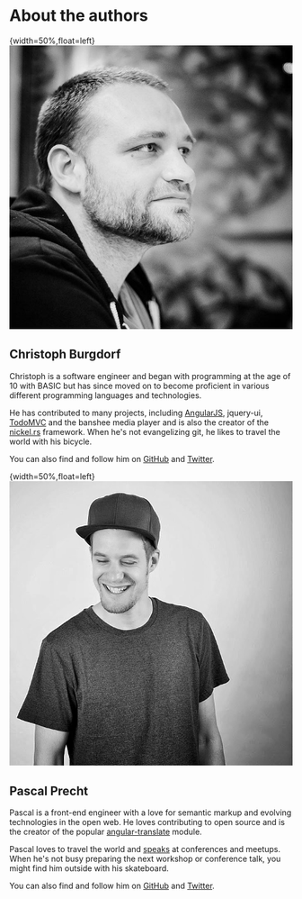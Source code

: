 # About the authors

{width=50%,float=left}
![](images/author_christoph.jpg)

## Christoph Burgdorf

Christoph is a software engineer and began with programming at the age of 10 with BASIC but has since moved on to become proficient in various different programming languages and technologies.

He has contributed to many projects, including [AngularJS](http://angularjs.org), jquery-ui, [TodoMVC](http://todomvc.com) and the banshee media player and is also the creator of the [nickel.rs](http://nickel.rs) framework. When he's not evangelizing git, he likes to travel the world with his bicycle.

You can also find and follow him on [GitHub](http://github.com/cburgdorf) and [Twitter](http://twitter.com/cburgdorf).

{width=50%,float=left}
![](images/author_pascal.jpg)

## Pascal Precht

Pascal is a front-end engineer with a love for semantic markup and evolving technologies in the open web. He loves contributing to open source and is the creator of the popular [angular-translate](http://angular-translate.github.io) module.

Pascal loves to travel the world and [speaks](http://pascalprecht.github.io/talks/) at conferences and meetups. When he's not busy preparing the next workshop or conference talk, you might find him outside with his skateboard.

You can also find and follow him on [GitHub](http://github.com/PascalPrecht) and [Twitter](http://twitter.com/PascalPrecht).
